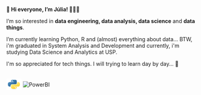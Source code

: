 <b>👋 Hi everyone, I’m Júlia! 👩🏼‍💻</b>
  
I’m so interested in <b>data engineering, data analysis, data science</b> and <b>data things</b>.

I’m currently learning Python, R and (almost) everything about data... 
BTW, i'm graduated in System Analysis and Development and currently, i'm studying Data Science and Analytics at USP.

I'm so appreciated for tech things. I will trying to learn day by day... 🦾

<div style="display: inline_block"><br>
  <img align="center" alt="Python" height="30" width="40" src="https://raw.githubusercontent.com/devicons/devicon/master/icons/python/python-original.svg">
  <img align="center" alt="PowerBI" height="30" width="40" 
src="https://github.com/microsoft/PowerBI-Icons/blob/main/SVG/Power-BI.svg">
  
</div>
<!---
jcostaa1/jcostaa1 is a ✨ special ✨ repository because its `README.md` (this file) appears on your GitHub profile.
You can click the Preview link to take a look at your changes.
--->

